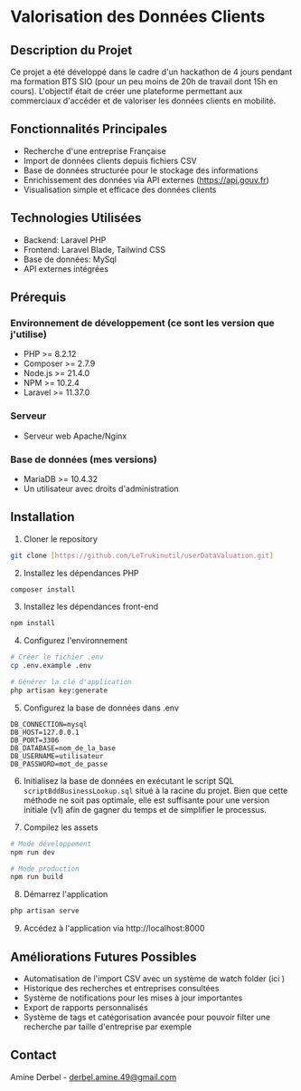 # Valorisation des Données Clients

## Description du Projet
Ce projet a été développé dans le cadre d'un hackathon de 4 jours pendant ma formation BTS SIO (pour un peu moins de 20h de travail dont 15h en cours). L'objectif était de créer une plateforme permettant aux commerciaux d'accéder et de valoriser les données clients en mobilité.

## Fonctionnalités Principales
- Recherche d'une entreprise Française
- Import de données clients depuis fichiers CSV
- Base de données structurée pour le stockage des informations
- Enrichissement des données via API externes (https://api.gouv.fr)
- Visualisation simple et efficace des données clients

## Technologies Utilisées
- Backend: Laravel PHP
- Frontend: Laravel Blade, Tailwind CSS
- Base de données: MySql
- API externes intégrées

## Prérequis

### Environnement de développement (ce sont les version que j'utilise)
- PHP >= 8.2.12
- Composer >= 2.7.9
- Node.js >= 21.4.0
- NPM >= 10.2.4
- Laravel >= 11.37.0

### Serveur
- Serveur web Apache/Nginx

### Base de données (mes versions)
- MariaDB >= 10.4.32
- Un utilisateur avec droits d'administration


## Installation
1. Cloner le repository
```bash
git clone [https://github.com/LeTrukinutil/userDataValuation.git]
```
2. Installez les dépendances PHP
```bash
composer install
```

3. Installez les dépendances front-end
```bash
npm install
```

4. Configurez l'environnement
```bash
# Créer le fichier .env
cp .env.example .env

# Générer la clé d'application
php artisan key:generate
```

5. Configurez la base de données dans .env
```env
DB_CONNECTION=mysql
DB_HOST=127.0.0.1
DB_PORT=3306
DB_DATABASE=nom_de_la_base
DB_USERNAME=utilisateur
DB_PASSWORD=mot_de_passe
```

6. Initialisez la base de données en exécutant le script SQL `scriptBddBusinessLookup.sql` situé à la racine du projet. Bien que cette méthode ne soit pas optimale, elle est suffisante pour une version initiale (v1) afin de gagner du temps et de simplifier le processus.

7. Compilez les assets
```bash
# Mode développement
npm run dev

# Mode production
npm run build
```

8. Démarrez l'application
```bash
php artisan serve
```

9. Accédez à l'application via http://localhost:8000


## Améliorations Futures Possibles
- Automatisation de l'import CSV avec un système de watch folder (ici )
- Historique des recherches et entreprises consultées 
- Système de notifications pour les mises à jour importantes
- Export de rapports personnalisés
- Système de tags et catégorisation avancée pour pouvoir filter une recherche par taille d'entreprise par exemple 

## Contact
Amine Derbel - derbel.amine.49@gmail.com